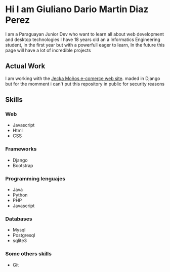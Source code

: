 # Hi I am Giuliano Dario Martin Diaz Perez
I am a Paraguayan Junior Dev who want to learn all about web development and desktop technologies
I have 18 years old an a Informatics Engineering student, in the first year but with 
a powerfull eager to learn, In the future this page will have a lot of incredible projects

## Actual Work
I am working with the [Jecka Moños e-comerce web site](https://www.instagram.com/jeckapy/).
maded in Django but for the momment i can't put this repository in public for security reasons 

## Skills
### Web 
<ul>
  <li>Javascript</li>
  <li>Html</li>
  <li>CSS</li>
</ul>

### Frameworks
<ul>
  <li>Django</li>
  <li>Bootstrap</li>
</ul>

### Programming lenguajes
<ul>
  <li>Java</li>
  <li>Python</li>
  <li>PHP</li>
  <li>Javascript</li>
</ul>

### Databases
<ul>
  <li>Mysql</li>
  <li>Postgresql</li>
  <li>sqlite3</li>
</ul>

### Some others skills
<ul>
  <li>Git</li>
</ul>